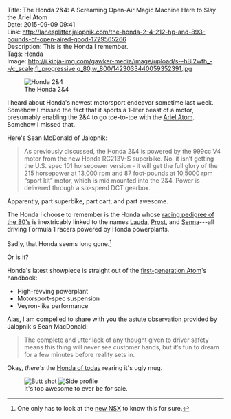 Title: The Honda 2&4: A Screaming Open-Air Magic Machine Here to Slay the Ariel Atom  
Date: 2015-09-09 09:41  
Link: http://lanesplitter.jalopnik.com/the-honda-2-4-212-hp-and-893-pounds-of-open-aired-good-1729565266  
Description: This is the Honda I remember.  
Tags: Honda  
Image: http://i.kinja-img.com/gawker-media/image/upload/s--hBI2wth_--/c_scale,fl_progressive,q_80,w_800/1423033440059352391.jpg  

<figure>
	<img src="http://i.kinja-img.com/gawker-media/image/upload/s--hBI2wth_--/c_scale,fl_progressive,q_80,w_800/1423033440059352391.jpg" alt="Honda 2&amp;4" title="Honda 2&amp;4">
	<figcaption>The Honda 2&amp;4</figcaption>
</figure>

I heard about Honda's newest motorsport endeavor sometime last week. Somehow I missed the fact that it sports a 1-liter beast of a motor, presumably enabling the 2&4 to go toe-to-toe with the [Ariel Atom][1]. Somehow I missed that.

Here's Sean McDonald of Jalopnik:

> As previously discussed, the Honda 2&4 is powered by the 999cc V4 motor from the new Honda RC213V-S superbike. No, it isn’t getting the U.S. spec 101 horsepower version - it will get the full glory of the 215 horsepower at 13,000 rpm and 87 foot-pounds at 10,5000 rpm “sport kit” motor, which is mid mounted into the 2&4. Power is delivered through a six-speed DCT gearbox.

Apparently, part superbike, part cart, and part awesome.

The Honda I choose to remember is the Honda whose [racing pedigree of the 80's][2] is inextricably linked to the names [Lauda][3], [Prost][4], and [Senna][5]---all driving Formula 1 racers powered by Honda powerplants.

Sadly, that Honda seems long gone.[^1]

Or is it?

Honda's latest showpiece is straight out of the [first-generation Atom][6]'s handbook:

* High-revving powerplant
* Motorsport-spec suspension
* Veyron-like performance

Alas, I am compelled to share with you the astute observation provided by Jalopnik's Sean MacDonald:

> The complete and utter lack of any thought given to driver safety means this thing will never see customer hands, but it’s fun to dream for a few minutes before reality sets in.

Okay, *there's* the [Honda of today][7] rearing it's ugly mug.

<figure>
	<img  class="inlineTwo" src="http://i.kinja-img.com/gawker-media/image/upload/s--jmKpCVw2--/c_scale,fl_progressive,q_80,w_800/1423033440558095431.jpg" alt="Butt shot" title="Butt shot">
	<img  class="inlineTwo" src="http://i.kinja-img.com/gawker-media/image/upload/s--g0ERLVVQ--/c_scale,fl_progressive,q_80,w_800/1423033440720894279.jpg" alt="Side profile" title="Side profile">
	<figcaption>It's too awesome to ever be for sale.</figcaption>
</figure>

[^1]: One only has to look at the [new NSX][a] to know this for sure.

[a]: /2015/3/6/honda-nsx-at-geneva-2015 "The new NSX"

[1]: https://en.wikipedia.org/wiki/Ariel_Atom "Wikipedia: Ariel Atom"
[2]: https://en.wikipedia.org/wiki/McLaren "Wikipedia: McLaren"
[3]: https://en.wikipedia.org/wiki/Niki_Lauda "Wikipedia: Niki Lauda"
[4]: https://en.wikipedia.org/wiki/Alain_Prost "Wikipedia: Alain Prost"
[5]: https://en.wikipedia.org/wiki/Ayrton_Senna "Wikipedia: Ayrton Senna"
[6]: https://www.youtube.com/watch?v=mbsYPXAJhxU "Top Gear reviewing the Ariel Atom"
[7]: http://automobiles.honda.com/civic-si-coupe/ "The Honda Civic Si"